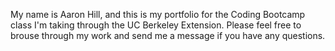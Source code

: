 My name is Aaron Hill, and this is my portfolio for the Coding Bootcamp class I'm taking through the UC Berkeley Extension.  Please feel free to brouse through my work and send me a message if you have any questions.